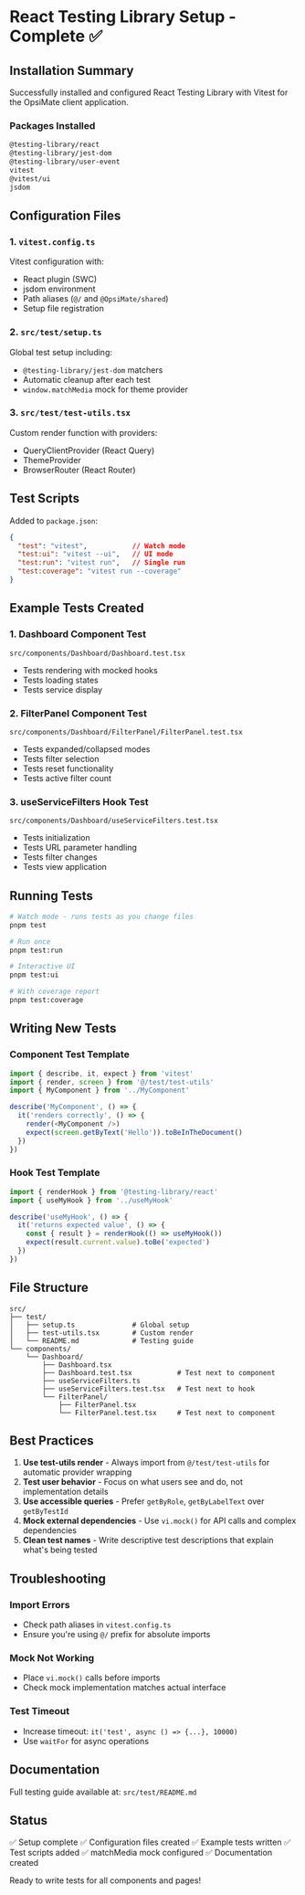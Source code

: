 # React Testing Library Setup - Complete ✅

## Installation Summary

Successfully installed and configured React Testing Library with Vitest for the OpsiMate client application.

### Packages Installed

```bash
@testing-library/react
@testing-library/jest-dom  
@testing-library/user-event
vitest
@vitest/ui
jsdom
```

## Configuration Files

### 1. `vitest.config.ts`
Vitest configuration with:
- React plugin (SWC)
- jsdom environment
- Path aliases (`@/` and `@OpsiMate/shared`)
- Setup file registration

### 2. `src/test/setup.ts`
Global test setup including:
- `@testing-library/jest-dom` matchers
- Automatic cleanup after each test
- `window.matchMedia` mock for theme provider

### 3. `src/test/test-utils.tsx`
Custom render function with providers:
- QueryClientProvider (React Query)
- ThemeProvider
- BrowserRouter (React Router)

## Test Scripts

Added to `package.json`:

```json
{
  "test": "vitest",           // Watch mode
  "test:ui": "vitest --ui",   // UI mode
  "test:run": "vitest run",   // Single run
  "test:coverage": "vitest run --coverage"
}
```

## Example Tests Created

### 1. Dashboard Component Test
`src/components/Dashboard/Dashboard.test.tsx`
- Tests rendering with mocked hooks
- Tests loading states
- Tests service display

### 2. FilterPanel Component Test
`src/components/Dashboard/FilterPanel/FilterPanel.test.tsx`
- Tests expanded/collapsed modes
- Tests filter selection
- Tests reset functionality
- Tests active filter count

### 3. useServiceFilters Hook Test
`src/components/Dashboard/useServiceFilters.test.tsx`
- Tests initialization
- Tests URL parameter handling
- Tests filter changes
- Tests view application

## Running Tests

```bash
# Watch mode - runs tests as you change files
pnpm test

# Run once
pnpm test:run

# Interactive UI
pnpm test:ui

# With coverage report
pnpm test:coverage
```

## Writing New Tests

### Component Test Template

```typescript
import { describe, it, expect } from 'vitest'
import { render, screen } from '@/test/test-utils'
import { MyComponent } from '../MyComponent'

describe('MyComponent', () => {
  it('renders correctly', () => {
    render(<MyComponent />)
    expect(screen.getByText('Hello')).toBeInTheDocument()
  })
})
```

### Hook Test Template

```typescript
import { renderHook } from '@testing-library/react'
import { useMyHook } from '../useMyHook'

describe('useMyHook', () => {
  it('returns expected value', () => {
    const { result } = renderHook(() => useMyHook())
    expect(result.current.value).toBe('expected')
  })
})
```

## File Structure

```
src/
├── test/
│   ├── setup.ts              # Global setup
│   ├── test-utils.tsx        # Custom render
│   └── README.md             # Testing guide
└── components/
    └── Dashboard/
        ├── Dashboard.tsx
        ├── Dashboard.test.tsx           # Test next to component
        ├── useServiceFilters.ts
        ├── useServiceFilters.test.tsx   # Test next to hook
        └── FilterPanel/
            ├── FilterPanel.tsx
            └── FilterPanel.test.tsx     # Test next to component
```

## Best Practices

1. **Use test-utils render** - Always import from `@/test/test-utils` for automatic provider wrapping
2. **Test user behavior** - Focus on what users see and do, not implementation details
3. **Use accessible queries** - Prefer `getByRole`, `getByLabelText` over `getByTestId`
4. **Mock external dependencies** - Use `vi.mock()` for API calls and complex dependencies
5. **Clean test names** - Write descriptive test descriptions that explain what's being tested

## Troubleshooting

### Import Errors
- Check path aliases in `vitest.config.ts`
- Ensure you're using `@/` prefix for absolute imports

### Mock Not Working
- Place `vi.mock()` calls before imports
- Check mock implementation matches actual interface

### Test Timeout
- Increase timeout: `it('test', async () => {...}, 10000)`
- Use `waitFor` for async operations

## Documentation

Full testing guide available at: `src/test/README.md`

## Status

✅ Setup complete
✅ Configuration files created
✅ Example tests written
✅ Test scripts added
✅ matchMedia mock configured
✅ Documentation created

Ready to write tests for all components and pages!

